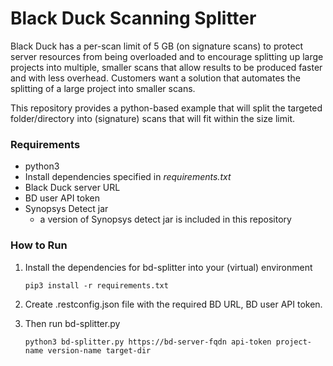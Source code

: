 # Black Duck Scanning Splitter

Black Duck has a per-scan limit of 5 GB (on signature scans) to protect server resources from being overloaded and to encourage splitting up large projects into multiple, smaller scans that allow results to be produced faster and with less overhead. Customers want a solution that automates the splitting of a large project into smaller scans.

This repository provides a python-based example that will split the targeted folder/directory into (signature) scans that will fit within the size limit.

### Requirements

- python3
- Install dependencies specified in *requirements.txt*
- Black Duck server URL
- BD user API token
- Synopsys Detect jar
  - a version of Synopsys detect jar is included in this repository

### How to Run

1. Install the dependencies for bd-splitter into your (virtual) environment 

   ```
   pip3 install -r requirements.txt 
   ```

   

4. Create .restconfig.json file with the required BD URL, BD user API token.

3. Then run bd-splitter.py 

   ```
   python3 bd-splitter.py https://bd-server-fqdn api-token project-name version-name target-dir
   ```


